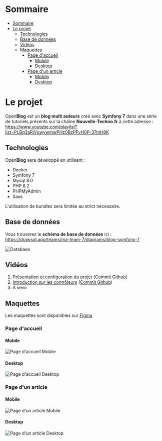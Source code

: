 # Sommaire
- [Sommaire](#sommaire)
- [Le projet](#le-projet)
  - [Technologies](#technologies)
  - [Base de données](#base-de-données)
  - [Vidéos](#vidéos)
  - [Maquettes](#maquettes)
    - [Page d'accueil](#page-daccueil)
      - [Mobile](#mobile)
      - [Desktop](#desktop)
    - [Page d'un article](#page-dun-article)
      - [Mobile](#mobile-1)
      - [Desktop](#desktop-1)

# Le projet

Open**Blog** est un **blog multi auteurs** créé avec **Symfony 7** dans une série de tutoriels présents sur la chaîne **Nouvelle-Techno.fr** à cette adresse : https://www.youtube.com/playlist?list=PLBq3aRiVuwywmwPHz0BzPFvH0P-37mH8K

## Technologies

Open**Blog** sera développé en utilisant :

- Docker
- Symfony 7
- Mysql 8.0
- PHP 8.2
- PHPMyAdmin
- Sass

L'utilisation de bundles sera limitée au strict nécessaire.

## Base de données
Vous trouverez le **schéma de base de données** ici : https://drawsql.app/teams/ma-team-7/diagrams/blog-symfony-7

![Database](assets/images/project/Database.png)

## Vidéos

1. [Présentation et configuration du projet](https://www.youtube.com/watch?v=isyfqqizOGI&list=PLBq3aRiVuwywmwPHz0BzPFvH0P-37mH8K) ([Commit Github](https://github.com/NouvelleTechno/OpenBlog/tree/b27fccc6600867f5371a272a7b708037bd725e52))
2. [Introduction sur les contrôleurs](https://www.youtube.com/watch?v=WRg6msiB87g&list=PLBq3aRiVuwywmwPHz0BzPFvH0P-37mH8K) ([Commit Github](https://github.com/NouvelleTechno/OpenBlog/tree/3f1f388484a3e437af17601ee8084ed5149821a8))
3. A venir

## Maquettes

Les maquettes sont disponibles sur [Figma](https://www.figma.com/file/WBF5w0A2qQ6qCfcMPP4Per/OpenBlog?type=design&node-id=0%3A1&mode=design&t=Fm5lnbz8ojK7uSlb-1)

### Page d'accueil

#### Mobile

![Page d'accueil Mobile](assets/images/project/HomePageMobile.png)

#### Desktop

![Page d'accueil Desktop](assets/images/project/HomePage.png)

### Page d'un article

#### Mobile

![Page d'un article Mobile](assets/images/project/SinglepostMobile.png)

#### Desktop

![Page d'un article Desktop](assets/images/project/Singlepost.png)